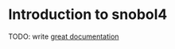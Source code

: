 # Introduction to snobol4

TODO: write [great documentation](http://jacobian.org/writing/what-to-write/)
